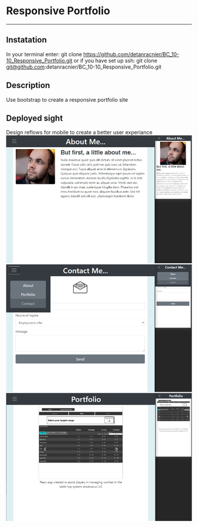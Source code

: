 # Responsive Portfolio
* * *
## Instatation
In your terminal enter:
git clone https://github.com/detanracnier/BC_10-10_Responsive_Portfolio.git
or if you have set up ssh:
git clone git@github.com:detanracnier/BC_10-10_Responsive_Portfolio.git

## Description
Use bootstrap to create a responsive portfolio site

## Deployed sight
Design reflows for mobile to create a better user experiance
![screenshot of deployed web page](./images/readme_images/about_me_sxs.jpg)
![screenshot of deployed web page](./images/readme_images/contact_me_sxs.jpg)
![screenshot of deployed web page](./images/readme_images/portfolio_sxs.jpg)